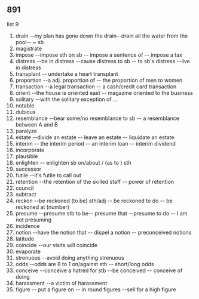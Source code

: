 ## 891

list 9

1. drain --my plan has gone down the drain--drain all the water  from the pool-- ~ sb
2. magistrate
3. impose --impose sth on sb -- impose a sentence of -- impose a tax
4. distress --be in distress --cause distress to sb -- to sb's distress --live in distress
5. transplant -- undertake a heart transplant
6. proportion --a adj. proportion of -- the proportion of men to women
7. transaction --a legal transaction -- a cash/credit card transaction
8. orient --the house is oriented east -- magazine oriented to the business
9. solitary --with the solitary exception of ... 
10. notable
11. dubious
12. resemblance --bear some/no resemblance to sb -- a resemblance between A and B
13. paralyze
14. estate --divide an estate -- leave an estate -- liquidate an estate
15. interim -- the interim period -- an interim loan -- interim dividend
16. incorporate 
17. plausible
18. enlighten -- enlighten sb on/about / (as to )  sth
19. successor
20. futile --it's futile to call out
21. retention --the retention of the skilled staff -- power of retention
22. council
23. subtract
24. reckon --be reckoned (to be) sth/adj  -- be reckoned to do -- be reckoned at (number)
25. presume --presume stb to be-- presume that --presume to do -- I am not presuming  
26. incidence
27. notion --have the notion that -- dispel a notion -- preconceived notions
28. latitude
29. coincide --our visits will coincide
30. evaporate
31. strenuous --avoid doing anything strenuous
32. odds --odds are 8 to 1 on/against sth -- short/long odds
33. conceive --conceive a hatred for stb --be conceived -- conceive of doing 
34. harassment --a victim of harassment
35. figure -- put a figure on -- in round figures --sell for a high figure

